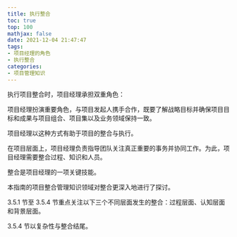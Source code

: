 ```yaml
---
title: 执行整合
toc: true
top: 100
mathjax: false
date: 2021-12-04 21:47:47
tags:
- 项目经理的角色
- 执行整合
categories:
- 项目管理知识
---
```

执行项目整合时，项目经理承担双重角色：  

项目经理扮演重要角色，与项目发起人携手合作，既要了解战略目标并确保项目目标和成果与项目组合、项目集以及业务领域保持一致。

项目经理以这种方式有助于项目的整合与执行。  

在项目层面上，项目经理负责指导团队关注真正重要的事务并协同工作。为此，项目经理需要整合过程、知识和人员。

整合是项目经理的一项关键技能。

本指南的项目整合管理知识领域对整合更深入地进行了探讨。

3.5.1 节至 3.5.4 节重点关注以下三个不同层面发生的整合：过程层面、认知层面和背景层面。  

3.5.4 节以复杂性与整合结尾。  
